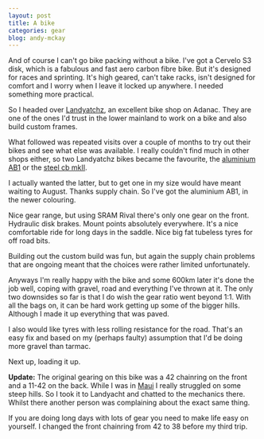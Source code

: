 ```yaml
---
layout: post
title: A bike
categories: gear
blog: andy-mckay
---
```


And of course I can't go bike packing without a bike. I've got a Cervelo S3 disk, which is a fabulous and fast aero carbon fibre bike. But it's designed for races and sprinting. It's high geared, can't take racks, isn't designed for comfort and I worry when I leave it locked up anywhere. I needed something more practical.

So I headed over <a href="https://landyachtzbikes.com/">Landyatchz</a>, an excellent bike shop on Adanac. They are one of the ones I'd trust in the lower mainland to work on a bike and also build custom frames.

What followed was repeated visits over a couple of months to try out their bikes and see what else was available. I really couldn't find much in other shops either, so two Landyatchz bikes became the favourite, the <a href="https://landyachtzbikes.com/shop/gravel/">aluminium AB1</a> or the <a href="https://landyachtzbikes.com/bike/cb-mkii-blue/">steel cb mkII<a>.

I actually wanted the latter, but to get one in my size would have meant waiting to August. Thanks supply chain. So I've got the aluminium AB1, in the newer colouring.

Nice gear range, but using SRAM Rival there's only one gear on the front. Hydraulic disk brakes. Mount points absolutely everywhere. It's a nice comfortable ride for long days in the saddle. Nice big fat tubeless tyres for off road bits.

Building out the custom build was fun, but again the supply chain problems that are ongoing meant that the choices were rather limited unfortunately.

Anyways I'm really happy with the bike and some 600km later it's done the job well, coping with gravel, road and everything I've thrown at it. The only two downsides so far is that I do wish the gear ratio went beyond 1:1. With all the bags on, it can be hard work getting up some of the bigger hills. Although I made it up everything that was paved.

I also would like tyres with less rolling resistance for the road. That's an easy fix and based on my (perhaps faulty) assumption that I'd be doing more gravel than tarmac.

Next up, loading it up.

**Update:** The original gearing on this bike was a 42 chainring on the front and a 11-42 on the back. While I was in <a href="https://mckay.pub/2022-05-17-second-trip/">Maui</a> I really struggled on some steep hills. So I took it to Landyacht and chatted to the mechanics there. Whilst there another person was complaining about the exact same thing. 

If you are doing long days with lots of gear you need to make life easy on yourself. I changed the front chainring from 42 to 38 before my third trip.